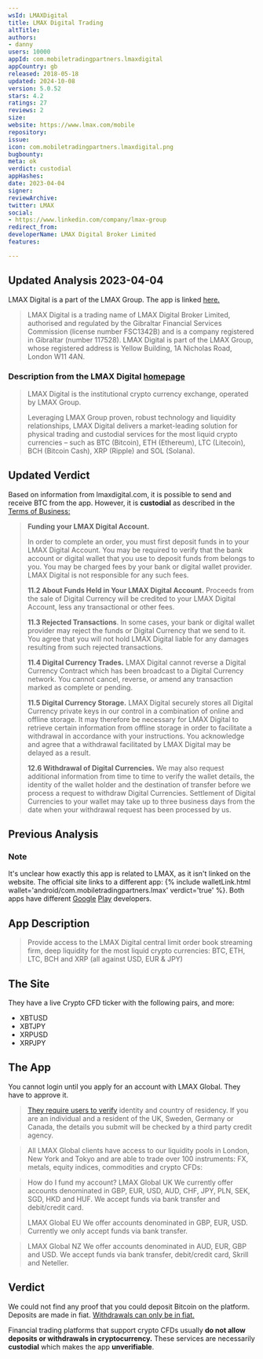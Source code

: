 ```yaml
---
wsId: LMAXDigital
title: LMAX Digital Trading
altTitle: 
authors:
- danny
users: 10000
appId: com.mobiletradingpartners.lmaxdigital
appCountry: gb
released: 2018-05-18
updated: 2024-10-08
version: 5.0.52
stars: 4.2
ratings: 27
reviews: 2
size: 
website: https://www.lmax.com/mobile
repository: 
issue: 
icon: com.mobiletradingpartners.lmaxdigital.png
bugbounty: 
meta: ok
verdict: custodial
appHashes: 
date: 2023-04-04
signer: 
reviewArchive: 
twitter: LMAX
social:
- https://www.linkedin.com/company/lmax-group
redirect_from: 
developerName: LMAX Digital Broker Limited
features: 

---
```


## Updated Analysis 2023-04-04

LMAX Digital is a part of the LMAX Group. The app is linked [here.](https://www.lmaxdigital.com/trading/)

> LMAX Digital is a trading name of LMAX Digital Broker Limited, authorised and regulated by the Gibraltar Financial Services Commission (license number FSC1342B) and is a company registered in Gibraltar (number 117528). LMAX Digital is part of the LMAX Group, whose registered address is Yellow Building, 1A Nicholas Road, London W11 4AN.

### Description from the LMAX Digital [homepage](https://www.lmaxdigital.com/overview/)

> LMAX Digital is the institutional crypto currency exchange, operated by LMAX Group.
>
> Leveraging LMAX Group proven, robust technology and liquidity relationships, LMAX Digital delivers a market-leading solution for physical trading and custodial services for the most liquid crypto currencies – such as BTC (Bitcoin), ETH (Ethereum), LTC (Litecoin), BCH (Bitcoin Cash), XRP (Ripple) and SOL (Solana).

## Updated Verdict 

Based on information from lmaxdigital.com, it is possible to send and receive BTC from the app. However, it is **custodial** as described in the [Terms of Business:](https://www.lmaxdigital.com/documents/LMAXDigital-Terms-of-Business.pdf) 

> **Funding your LMAX Digital Account.** 
> 
> In order to complete an order, you must first deposit funds in to your LMAX Digital Account. You may be required to verify that the bank account or digital wallet that you use to deposit funds from belongs to you. You may be charged fees
by your bank or digital wallet provider. LMAX Digital is not responsible for any such fees.
>
> **11.2 About Funds Held in Your LMAX Digital Account.** Proceeds from the sale of Digital Currency will be credited to your LMAX Digital Account, less any transactional or other fees.
>
> **11.3 Rejected Transactions**. In some cases, your bank or digital wallet provider may reject the funds or Digital Currency that we send to it. You agree that you will not hold LMAX Digital liable for any damages resulting from such rejected transactions.
>
> **11.4 Digital Currency Trades.** LMAX Digital cannot reverse a Digital Currency Contract which has been broadcast to a Digital Currency network. You cannot cancel, reverse, or amend any transaction marked as complete or pending.
>
> **11.5 Digital Currency Storage.** LMAX Digital securely stores all Digital Currency private keys in our control in a combination of online and offline storage. It may therefore be necessary for LMAX Digital to retrieve certain information from offline storage in order to facilitate a withdrawal in accordance with your instructions. You acknowledge and agree that a withdrawal facilitated by LMAX Digital may be delayed as a result.
>
> **12.6 Withdrawal of Digital Currencies.** We may also request additional information from time to time to verify the wallet details, the identity of the wallet holder and the destination of transfer before we process a request to withdraw Digital Currencies. Settlement of Digital Currencies to your wallet may take up to three business days from the date when your withdrawal request has been processed by us.

## Previous Analysis

### Note

It's unclear how exactly this app is related to LMAX, as it isn't linked on the website. The official site links to a different app: {% include walletLink.html wallet='android/com.mobiletradingpartners.lmax' verdict='true' %}. Both apps have different [Google](https://play.google.com/store/apps/developer?id=LMAX+BROKER+LIMITED) [Play](https://play.google.com/store/apps/developer?id=LMAX+DIGITAL+EXCHANGE+LIMITED) developers.

## App Description

> Provide access to the LMAX Digital central limit order book streaming firm, deep liquidity for the most liquid crypto currencies: BTC, ETH, LTC, BCH and XRP (all against USD, EUR & JPY)

## The Site

They have a live Crypto CFD ticker with the following pairs, and more:

- XBTUSD
- XBTJPY
- XRPUSD
- XRPJPY

## The App

You cannot login until you apply for an account with LMAX Global. They have to approve it.

> [They require users to verify](https://www.lmax.com/global/account-faqs) identity and country of residency. If you are an individual and a resident of the UK, Sweden, Germany or Canada, the details you submit will be checked by a third party credit agency.

> All LMAX Global clients have access to our liquidity pools in London, New York and Tokyo and are able to trade over 100 instruments: FX, metals, equity indices, commodities and crypto CFDs:

> How do I fund my account?
> LMAX Global UK
> We currently offer accounts denominated in GBP, EUR, USD, AUD, CHF, JPY, PLN, SEK, SGD, HKD and HUF. We accept funds via bank transfer and debit/credit card.
>
> LMAX Global EU
> We offer accounts denominated in GBP, EUR, USD. Currently we only accept funds via bank transfer.

> LMAX Global NZ
> We offer accounts denominated in AUD, EUR, GBP and USD. We accept funds via bank transfer, debit/credit card, Skrill and Neteller.

## Verdict

We could not find any proof that you could deposit Bitcoin on the platform. Deposits are made in fiat. [Withdrawals can only be in fiat.](https://www.lmax.com/wp-content/uploads/sites/2/2019/05/Terms-of-Business.pdf)

Financial trading platforms that support crypto CFDs usually **do not allow deposits or withdrawals in cryptocurrency.** These services are necessarily **custodial** which makes the app **unverifiable**.

